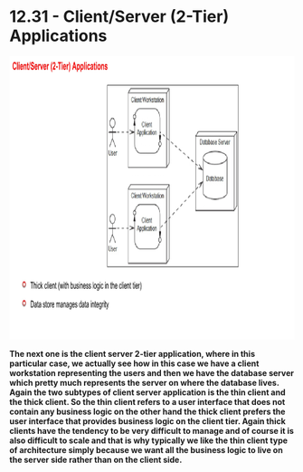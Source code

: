 # 12.31 - Client/Server (2-Tier) Applications

<img src="/images/12_31_01.jpg" width="800" height="500">

**The next one is the client server 2-tier application, where in this particular case, we actually see how in this case we have a client workstation representing the users and then we have the database server which pretty much represents the server on where the database lives. Again the two subtypes of client server application is the thin client and the thick client. So the thin client refers to a user interface that does not contain any business logic on the other hand the thick client prefers the user interface that provides business logic on the client tier. Again thick clients have the tendency to be very difficult to manage and of course it is also difficult to scale and that is why typically we like the thin client type of architecture simply because we want all the business logic to live on the server side rather than on the client side.**